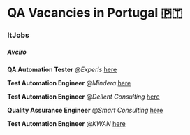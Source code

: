 QA Vacancies in Portugal :portugal:
===================================

### ItJobs

##### Aveiro

**QA Automation Tester** @_Experis_ [here](https://www.itjobs.pt/oferta/353409/qa-automation-tester)

**Test Automation Engineer** @_Mindera_ [here](https://www.itjobs.pt/oferta/352506/test-automation-engineer)

**Test Automation Engineer** @_Dellent Consulting_ [here](https://www.itjobs.pt/oferta/353140/test-automation-engineer)

**Quality Assurance Engineer** @_Smart Consulting_ [here](https://www.itjobs.pt/oferta/353550/quality-assurance-engineer)

**Test Automation Engineer** @_KWAN_ [here](https://www.itjobs.pt/oferta/352537/test-automation-engineer)

